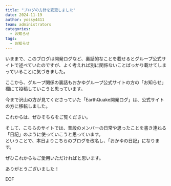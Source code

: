 ```yaml
---
title: "ブログの方針を変更しました"
date: 2024-11-19
author: yossy4411
team: administrators
categories:
  - お知らせ
tags:
  - お知らせ
---
```


いままで、このブログは開発ログなど、裏話的なことを載せるとグループ公式サイトで述べていたのですが、よく考えれば別に関係ないことばっかり載せてしまっていることに気づきました。

ここから、グループ関係の裏話もおかゆグループ公式サイトの方の「お知らせ」欄にて投稿していこうと思っています。
<!--more-->
今まで沢山の方が見てくださっていた「EarthQuake開発ログ」は、公式サイトの方に移転しました。

これからは、ぜひそちらをご覧ください。

そして、こちらのサイトでは、普段のメンバーの日常や思ったことを書き連ねる「日記」のように使っていこうと思っています。  
ということで、本日よりこちらのブログを改名し、「おかゆの日記」になります。

ぜひこれからもご愛用いただければと思います。

ありがとうございました！

EOF

